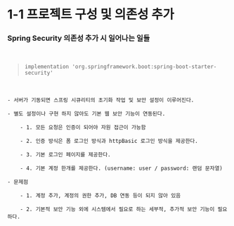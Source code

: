 # 1-1 프로젝트 구성 및 의존성 추가


### Spring Security 의존성 추가 시 일어나는 일들


<br>

> ``implementation 'org.springframework.boot:spring-boot-starter-security'``


<br>

    - 서버가 기동되면 스프링 시큐리티의 초기화 작업 및 보안 설정이 이루어진다.

    - 별도 설정이나 구현 하지 않아도 기본 웹 보안 기능이 연동된다.

        - 1. 모든 요청은 인증이 되어야 자원 접근이 가능함

        - 2. 인증 방식은 폼 로그인 방식과 httpBasic 로그인 방식을 제공한다.

        - 3. 기본 로그인 페이지를 제공한다.

        - 4. 기본 계정 한개를 제공한다. (username: user / password: 랜덤 문자열)

    - 문제점

        - 1. 계정 추가, 계정의 권한 추가, DB 연동 등이 되지 않아 있음

        - 2. 기본적 보안 기능 외에 시스템에서 필요로 하는 세부적, 추가적 보안 기능이 필요하다. 


